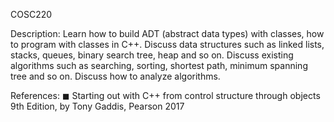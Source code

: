 COSC220

Description: Learn how to build ADT (abstract data
types) with classes, how to program with classes in C++.
Discuss data structures such as linked lists, stacks,
queues, binary search tree, heap and so on. Discuss
existing algorithms such as searching, sorting, shortest
path, minimum spanning tree and so on. Discuss how to
analyze algorithms.

References:
◼ Starting out with C++ from control structure through objects 9th
Edition, by Tony Gaddis, Pearson 2017

